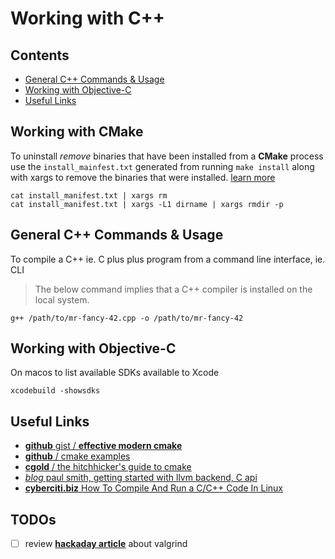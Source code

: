 # Working with C++

## Contents

<a id="contents"></a>


- [General C++ Commands & Usage](#general-c++-commands-and-usage)
- [Working with Objective-C](#working-with-objective-c)
- [Useful Links](#useful-links)

## Working with CMake

<a id="working-with-cmake"></a>

To uninstall _remove_ binaries that have been installed from a **CMake** process use the `install_mainfest.txt` generated from running `make install` along with xargs to remove the binaries that were installed. [learn more][so1]

```shell
cat install_manifest.txt | xargs rm
cat install_manifest.txt | xargs -L1 dirname | xargs rmdir -p
```

[so1]: <https://stackoverflow.com/a/48914285/708807>

## General C++ Commands & Usage

<a id="general-c++-commands-and-usage"></a>

To compile a C++ ie. C plus plus program from a command line interface, ie. CLI

> The below command implies that a C++ compiler is installed on the local system.

```shell
g++ /path/to/mr-fancy-42.cpp -o /path/to/mr-fancy-42
```


## Working with Objective-C

<a id="working-with-objective-c"></a>

On macos to list available SDKs available to Xcode

```shell
xcodebuild -showsdks
```

## Useful Links

<a id="useful-links"></a>

- [**github** gist / **effective modern cmake**][lnk1]
- [**github** / cmake examples][lnk2]
- [**cgold** / the hitchhicker's guide to cmake][lnk3]
- [_blog_ paul smith, getting started with llvm backend, C api](https://www.pauladamsmith.com/blog/2015/01/how-to-get-started-with-llvm-c-api.html)
- [**cyberciti.biz** How To Compile And Run a C/C++ Code In Linux](https://www.cyberciti.biz/faq/howto-compile-and-run-c-cplusplus-code-in-linux/)

[lnk1]: <https://gist.github.com/mbinna/c61dbb39bca0e4fb7d1f73b0d66a4fd1>
[lnk2]: <https://github.com/ttroy50/cmake-examples>
[lnk3]: <https://cgold.readthedocs.io/en/latest/>

## TODOs

<a id="todos"></a>

- [ ] review [**hackaday article**][1] about valgrind

[1]: <https://hackaday.com/2020/04/29/using-valgrind-to-track-down-known-and-unknown-bugs-in-your-code/>
